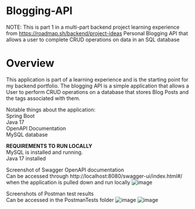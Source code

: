 # Blogging-API
NOTE: This is part 1 in a multi-part backend project learning experience from https://roadmap.sh/backend/project-ideas
Personal Blogging API that allows a user to complete CRUD operations on data in an SQL database

# Overview
This application is part of a learning experience and is the starting point for my backend portfolio. The blogging API is a simple application that allows a User to perform CRUD operations on a database that stores Blog Posts and the tags associated with them. <br>

Notable things about the application: <br>
Spring Boot <br>
Java 17 <br>
OpenAPI Documentation <br>
MySQL database <br>

**REQUIREMENTS TO RUN LOCALLY** <br>
MySQL is installed and running. <br>
Java 17 installed

Screenshot of Swagger OpenAPI documentation <br>
Can be accessed through http://localhost:8080/swagger-ui/index.html#/ when the application is pulled down and run locally
![image](https://github.com/user-attachments/assets/55f71a7b-0092-4522-a053-f415979e30e0)

Screenshots of Postman test results <br>
Can be accessed in the PostmanTests folder
![image](https://github.com/user-attachments/assets/4c1c865d-cf0c-4cc9-a635-318ed71ef084)
![image](https://github.com/user-attachments/assets/55aed3e8-7c1a-420c-afab-1bf523c4fe71)
